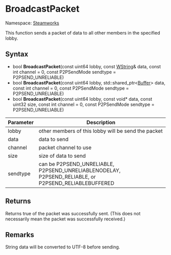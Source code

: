 # BroadcastPacket

Namespace: [Steamworks](Steamworks.md)

This function sends a packet of data to all other members in the specified lobby.

## Syntax

- bool **BroadcastPacket**(const uint64 lobby, const [WString](WString)& data, const int channel = 0, const P2PSendMode sendtype = P2PSEND_UNRELIABLE)
- bool **BroadcastPacket**(const uint64 lobby, std::shared_ptr<[Buffer](Buffer.md)\> data, const int channel = 0, const P2PSendMode sendtype = P2PSEND_UNRELIABLE)
- bool **BroadcastPacket**(const uint64 lobby, const void* data, const uint32 size, const int channel = 0, const P2PSendMode sendtype = P2PSEND_UNRELIABLE)

| Parameter | Description |
|---|---|
| lobby | other members of this lobby will be send the packet |
| data | data to send |
| channel | packet channel to use |
| size | size of data to send |
| sendtype | can be P2PSEND_UNRELIABLE, P2PSEND_UNRELIABLENODELAY, P2PSEND_RELIABLE, or P2PSEND_RELIABLEBUFFERED |

## Returns

Returns true of the packet was successfully sent. (This does not necessarily mean the packet was successfully received.)

## Remarks

String data will be converted to UTF-8 before sending.
